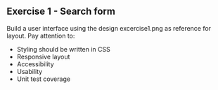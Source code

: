 ## Exercise 1 - Search form

Build a user interface using the design excercise1.png as reference for layout. Pay attention to:

- Styling should be written in CSS
- Responsive layout
- Accessibility
- Usability
- Unit test coverage